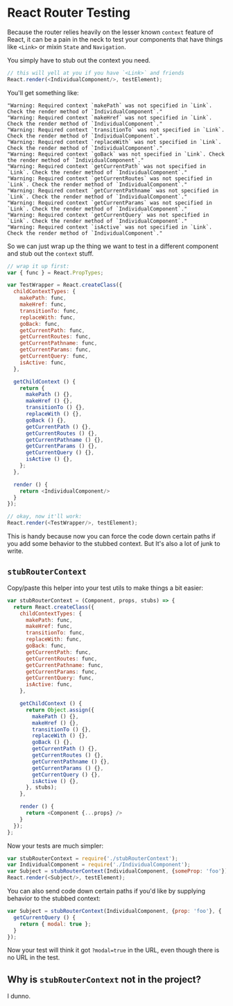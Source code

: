 React Router Testing
====================

Because the router relies heavily on the lesser known `context` feature
of React, it can be a pain in the neck to test your components that have
things like `<Link>` or mixin `State` and `Navigation`.

You simply have to stub out the context you need.

```js
// this will yell at you if you have `<Link>` and friends
React.render(<IndividualComponent/>, testElement);
```

You'll get something like:

```
"Warning: Required context `makePath` was not specified in `Link`. Check the render method of `IndividualComponent`."
"Warning: Required context `makeHref` was not specified in `Link`. Check the render method of `IndividualComponent`."
"Warning: Required context `transitionTo` was not specified in `Link`. Check the render method of `IndividualComponent`."
"Warning: Required context `replaceWith` was not specified in `Link`. Check the render method of `IndividualComponent`."
"Warning: Required context `goBack` was not specified in `Link`. Check the render method of `IndividualComponent`."
"Warning: Required context `getCurrentPath` was not specified in `Link`. Check the render method of `IndividualComponent`."
"Warning: Required context `getCurrentRoutes` was not specified in `Link`. Check the render method of `IndividualComponent`."
"Warning: Required context `getCurrentPathname` was not specified in `Link`. Check the render method of `IndividualComponent`."
"Warning: Required context `getCurrentParams` was not specified in `Link`. Check the render method of `IndividualComponent`."
"Warning: Required context `getCurrentQuery` was not specified in `Link`. Check the render method of `IndividualComponent`."
"Warning: Required context `isActive` was not specified in `Link`. Check the render method of `IndividualComponent`."
```

So we can just wrap up the thing we want to test in a different
component and stub out the `context` stuff.

```js
// wrap it up first:
var { func } = React.PropTypes;

var TestWrapper = React.createClass({
  childContextTypes: {
    makePath: func,
    makeHref: func,
    transitionTo: func,
    replaceWith: func,
    goBack: func,
    getCurrentPath: func,
    getCurrentRoutes: func,
    getCurrentPathname: func,
    getCurrentParams: func,
    getCurrentQuery: func,
    isActive: func,
  },

  getChildContext () {
    return {
      makePath () {},
      makeHref () {},
      transitionTo () {},
      replaceWith () {},
      goBack () {},
      getCurrentPath () {},
      getCurrentRoutes () {},
      getCurrentPathname () {},
      getCurrentParams () {},
      getCurrentQuery () {},
      isActive () {},
    };
  },

  render () {
    return <IndividualComponent/>
  }
});

// okay, now it'll work:
React.render(<TestWrapper/>, testElement);
```

This is handy because now you can force the code down certain paths if
you add some behavior to the stubbed context. But It's also a lot of junk to
write.

`stubRouterContext`
-------------------

Copy/paste this helper into your test utils to make things a bit easier:

```js
var stubRouterContext = (Component, props, stubs) => {
  return React.createClass({
    childContextTypes: {
      makePath: func,
      makeHref: func,
      transitionTo: func,
      replaceWith: func,
      goBack: func,
      getCurrentPath: func,
      getCurrentRoutes: func,
      getCurrentPathname: func,
      getCurrentParams: func,
      getCurrentQuery: func,
      isActive: func,
    },

    getChildContext () {
      return Object.assign({
        makePath () {},
        makeHref () {},
        transitionTo () {},
        replaceWith () {},
        goBack () {},
        getCurrentPath () {},
        getCurrentRoutes () {},
        getCurrentPathname () {},
        getCurrentParams () {},
        getCurrentQuery () {},
        isActive () {},
      }, stubs);
    },

    render () {
      return <Component {...props} />
    }
  });
};
```

Now your tests are much simpler:

```js
var stubRouterContext = require('./stubRouterContext');
var IndividualComponent = require('./IndividualComponent');
var Subject = stubRouterContext(IndividualComponent, {someProp: 'foo'});
React.render(<Subject/>, testElement);
```

You can also send code down certain paths if you'd like by supplying
behavior to the stubbed context:

```js
var Subject = stubRouterContext(IndividualComponent, {prop: 'foo'}, {
  getCurrentQuery () {
    return { modal: true };
  }
});
```

Now your test will think it got `?modal=true` in the URL, even though
there is no URL in the test.

Why is `stubRouterContext` not in the project?
----------------------------------------------

I dunno.

